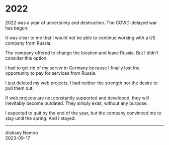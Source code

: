 # 2022

2022 was a year of uncertainty and destruction. The COVID-delayed war has begun.

It was clear to me that I would not be able to continue working with a US company from Russia.

The company offered to change the location and leave Russia. But I didn't consider this option.

I had to get rid of my server in Germany because I finally lost the opportunity to pay for services from Russia.

I just deleted my web projects. I had neither the strength nor the desire to pull them out.

If web projects are not constantly supported and developed, they will inevitably become outdated. They simply exist, without any purpose.

I expected to quit by the end of the year, but the company convinced me to stay until the spring. And I stayed.

---
Aleksey Nemiro  
2023-09-17
